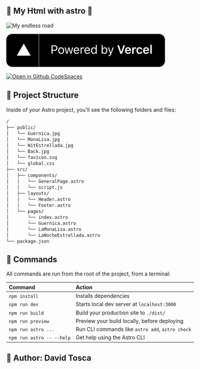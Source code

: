 ## 📗 My Html with astro 📗
<img src="https://github-readme-svg.vercel.app/api/v1/svg/road" alt="My endless road" />


[![**Open Vercel**](https://raw.githubusercontent.com/abumalick/powered-by-vercel/master/powered-by-vercel.svg)](https://plataform-task.vercel.app/)

[![Open in Github CodeSpaces](https://github.com/codespaces/badge.svg)](https://tosquit-literate-waffle-65jxp7gvrrwf5pv5.github.dev/)

## 🚀 Project Structure

Inside of your Astro project, you'll see the following folders and files:

```
/
├── public/
│   └── Guernica.jpg
│   └── MonaLisa.jpg
│   └── NitEstrellada.jpg
│   └── Back.jpg
│   └── favicon.svg
│   └── global.css
├── src/
│   ├── components/
│   │   └── GeneralPage.astro
│   │   └── script.js
│   ├── layouts/
│   │   └── Header.astro
│   │   └── Footer.astro
│   └── pages/
│       └── index.astro
│       └── Guernica.astro
│       └── LaMonaLisa.astro
│       └── LaNocheEstrellada.astro
└── package.json
```
## 🧞 Commands

All commands are run from the root of the project, from a terminal:

| Command                   | Action                                           |
| :------------------------ | :----------------------------------------------- |
| `npm install`             | Installs dependencies                            |
| `npm run dev`             | Starts local dev server at `localhost:3000`      |
| `npm run build`           | Build your production site to `./dist/`          |
| `npm run preview`         | Preview your build locally, before deploying     |
| `npm run astro ...`       | Run CLI commands like `astro add`, `astro check` |
| `npm run astro -- --help` | Get help using the Astro CLI                     |

## 👀 Author: David Tosca


